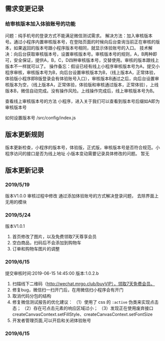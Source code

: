 
## 需求变更记录

### 给审核版本加入体验账号的功能

问题：纯手机号的登录方式不能满足微信测试需求。
解决方法：加入审核版本号。通过小程序内置审核版本号，在登陆页面的时候向后台查询当前正在审核的版本，如果返回的版本号跟小程序版本号相同，就显示体验账号的入口。
技术解决：向后台获取审核版本号，设置审核版本号。审核版本号的规则，A，B两种即可，安全保证，提供A，B，C，D四种审核版本号，交替使用。审核的版本跟线上版本不一样就可以了。
操作备忘：假设已经有线上小程序审核版本号为A，提交小程序审核，审核版本号为B，向后台设置审核版本为B，（线上版本A，正常体验，体验版小程序即B版登录会有体验账号入口），审核版本B通过之后，向后台设置审核版本为空，（线上版本A，正常体验，体验版和审核通过版本，正常体验），上线版本B，微信自动完成。没有操作风险。上线操作完成后，线上审核版本号为B。

查看线上审核版本号的方法
小程序，进入关于我们可以查看到版本号后缀如A即为审核版本号

如何设置版本号
/src/config/index.js


## 版本更新规则
版本更新检查，小程序的版本号，体验版，正式版，审核版本号是否符合规范。小程序访问的接口是否为线上地址
小版本变动需要记录具体修改的问题。
暂无

## 版本更新记录
### 2019/5/19
版本V1.0.0
审核过程中修改
通过添加体验账号的方式解决登录问题，
去除界面上无用的模块
### 2019/5/24
版本V1.0.1
1. 首页修改了图片，以及免费领取7天尊享会员
2. 空白商品，扫码后不会添加到购物车
3. 订单和购物车图片的调整
### 2019/6/15
提交审核时间:2019-06-15 14:45:00
版本:1.0.2.b
1. 扫描线下二维码（http://wechat.mrgo.club/buyVIP），领取7天免费会员。
2. 修复bug，微信扫一扫开门后，在用微信扫小程序会有开门
3. 取消代码分包的结构
4. 修复微信测试报告的优化建议：
（1）使用了 css 的 `:active` 伪类来实现点击态；
（2）存在可点击元素的响应区域过小；
（3）发现正在使用废弃接口createCanvasContext.setFillStyle、createCanvasContext.setFontSize
5. 开发者管理页面,可以开启和关闭体验账号


### 2019/6/15



